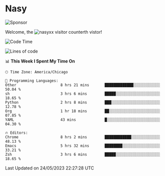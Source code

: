 # Nasy

<!--
<p align="center">
<img height="200" src="https://github-readme-stats.vercel.app/api?username=nasyxx&count_private=true&show_icons=true&theme=dracula&include_all_commits=true"/>
<img height="200" src="https://github-readme-stats.vercel.app/api/top-langs/?username=nasyxx&theme=dracula&hide=html,jupyter+notebook&count_private=true&show_icons=true"/>
</p>

  
----------------
-->

![Sponsor](https://img.shields.io/static/v1.svg?label=Sponsor&message=%E2%9D%A4&logo=GitHub&style=flat&color=pink)
 
Welcome, the ![nasyxx visitor counter](https://count.getloli.com/get/@nasyxx?theme=rule34)th vistor!
 
<!--START_SECTION:waka-->
![Code Time](http://img.shields.io/badge/Code%20Time-3%2C537%20hrs%2031%20mins-blue)

![Lines of code](https://img.shields.io/badge/From%20Hello%20World%20I%27ve%20Written-6.2%20million%20lines%20of%20code-blue)

📊 **This Week I Spent My Time On** 

```text
🕑︎ Time Zone: America/Chicago

💬 Programming Languages: 
Other                    8 hrs 21 mins       █████████████░░░░░░░░░░░░   50.04 % 
sh                       3 hrs 6 mins        █████░░░░░░░░░░░░░░░░░░░░   18.65 % 
Python                   2 hrs 8 mins        ███░░░░░░░░░░░░░░░░░░░░░░   12.78 % 
Org                      1 hr 18 mins        ██░░░░░░░░░░░░░░░░░░░░░░░   07.85 % 
YAML                     43 mins             █░░░░░░░░░░░░░░░░░░░░░░░░   04.30 % 

🔥 Editors: 
Chrome                   8 hrs 2 mins        ████████████░░░░░░░░░░░░░   48.13 % 
Emacs                    5 hrs 32 mins       ████████░░░░░░░░░░░░░░░░░   33.21 % 
Zsh                      3 hrs 6 mins        █████░░░░░░░░░░░░░░░░░░░░   18.65 % 
```


 Last Updated on 24/05/2023 22:27:28 UTC
<!--END_SECTION:waka-->

<!-- ![visitors](https://visitor-badge.laobi.icu/badge?page_id=nasyxx.nasyxx) -->
